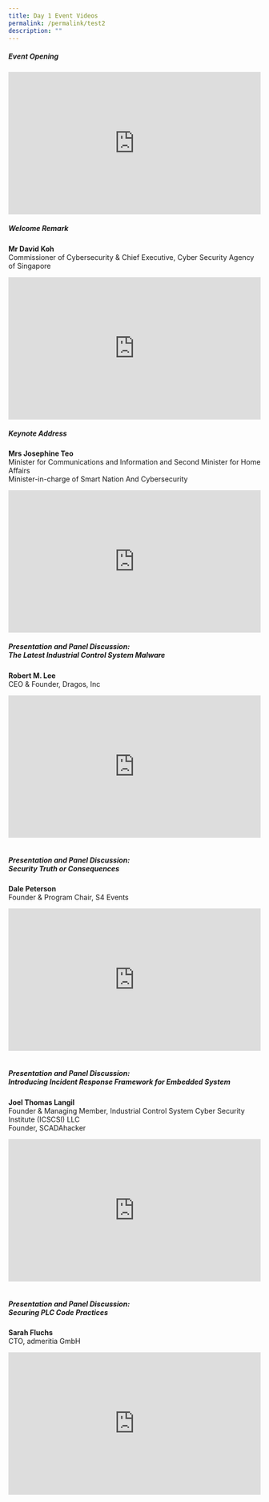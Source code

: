 ```yaml
---
title: Day 1 Event Videos
permalink: /permalink/test2
description: ""
---
```

##### **Event Opening**
<div class="video-container">
<iframe width="853" height="315" src="https://www.youtube.com/embed/L44KxHJBhV4" frameborder="0" allow="accelerometer; autoplay; encrypted-media; gyroscope; picture-in-picture" allowfullscreen></iframe>
</div>


##### **Welcome Remark**
<b>Mr David Koh</b><br> Commissioner of Cybersecurity & Chief Executive, Cyber Security Agency of Singapore

<div class="video-container">
<iframe width="853" height="315" src="https://www.youtube.com/embed/EBwKi65oLM4" frameborder="0" allow="accelerometer; autoplay; encrypted-media; gyroscope; picture-in-picture" allowfullscreen></iframe>
</div>


##### **Keynote Address**
<b>Mrs Josephine Teo</b><br> Minister for Communications and Information and Second Minister for Home Affairs <br>Minister-in-charge of Smart Nation And Cybersecurity

<div class="video-container">
<iframe width="853" height="315" src="https://www.youtube.com/embed/DjM-j1Yifko" frameborder="0" allow="accelerometer; autoplay; encrypted-media; gyroscope; picture-in-picture" allowfullscreen></iframe>
</div>


##### **Presentation and Panel Discussion: <br>The Latest Industrial Control System Malware**
<b>Robert M. Lee</b><br> CEO & Founder, Dragos, Inc<br>
<div class="video-container">
<iframe width="853" height="315" src="https://www.youtube.com/embed/uTq706YyQHY" frameborder="0" allow="accelerometer; autoplay; encrypted-media; gyroscope; picture-in-picture" allowfullscreen></iframe>
</div><br>


##### **Presentation and Panel Discussion: <br>Security Truth or Consequences**
<b>Dale Peterson</b><br> Founder & Program Chair, S4 Events<br>
<div class="video-container">
<iframe width="853" height="315" src="https://www.youtube.com/embed/CZ1-Ns6Fqxw" frameborder="0" allow="accelerometer; autoplay; encrypted-media; gyroscope; picture-in-picture" allowfullscreen></iframe>
</div><br>


##### **Presentation and Panel Discussion: <br>Introducing Incident Response Framework for Embedded System**

<b>Joel Thomas Langil</b><br>Founder & Managing Member,   Industrial Control System Cyber Security Institute (ICSCSI) LLC  
Founder, SCADAhacker<br>

<div class="video-container">
<iframe width="853" height="315" src="https://www.youtube.com/embed/Gp1tTNE3sq4" frameborder="0" allow="accelerometer; autoplay; encrypted-media; gyroscope; picture-in-picture" allowfullscreen></iframe>
</div><br>


##### **Presentation and Panel Discussion: <br>Securing PLC Code Practices**

<b>Sarah Fluchs</b><br>CTO, admeritia GmbH<br>

<div class="video-container">
<iframe width="853" height="315" src="https://www.youtube.com/embed/vc4iYTUQHFA" frameborder="0" allow="accelerometer; autoplay; encrypted-media; gyroscope; picture-in-picture" allowfullscreen></iframe>








<style type="text/css"> 
	    .video-container {
      position: relative;
      padding-bottom: 56.25%; /* 16:9 */
      height: 0;
    }
    .video-container iframe {
      position: absolute;
      top: 0;
      left: 0;
      width: 100%;
      height: 100%;
    }
	</style>